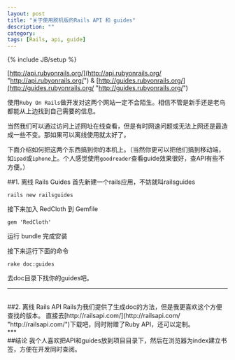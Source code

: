 ```yaml
---
layout: post
title: "关于使用脱机版的Rails API 和 guides"
description: ""
category: 
tags: [Rails, api, guide]
---
```

{% include JB/setup %}


[http://api.rubyonrails.org/](http://api.rubyonrails.org/ "http://api.rubyonrails.org/") & [http://guides.rubyonrails.org/](http://guides.rubyonrails.org/ "http://guides.rubyonrails.org/")


使用`Ruby On Rails`做开发对这两个网站一定不会陌生。相信不管是新手还是老鸟都能从上边找到自己需要的信息。

当然我们可以通过访问上述网址在线查看，但是有时网速问题或无法上网还是最造成一些不变。那如果可以离线使用就太好了。

下面介绍如何把这两个东西搞到你的本机上。（当然你更可以把他们搞到移动端，如`ipad`或`iphone`上。个人感觉使用`goodreader`查看guide效果很好，查API有些不方便。）



##1. 离线 Rails Guides
首先新建一个rails应用，不妨就叫railsguides

`rails new railsguides`

接下来加入 RedCloth 到 Gemfile

`gem 'RedCloth'`

运行 bundle 完成安装

接下来运行下面的命令

`rake doc:guides`

去doc目录下找你的guides吧。
<br>

*** 
<br>
##2. 离线 Rails API
Rails为我们提供了生成doc的方法，但是我更喜欢这个方便查找的版本。
直接去[http://railsapi.com/](http://railsapi.com/ "http://railsapi.com/")下载吧，同时附赠了Ruby API，还可以定制。
<br>
*** 
<br>
##结论
我个人喜欢把API和guides放到项目目录下，然后在浏览器为index建立书签，方便在开发同时查阅。


